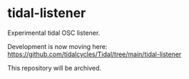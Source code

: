 # tidal-listener
Experimental tidal OSC listener.

Development is now moving here: https://github.com/tidalcycles/Tidal/tree/main/tidal-listener

This repository will be archived.
